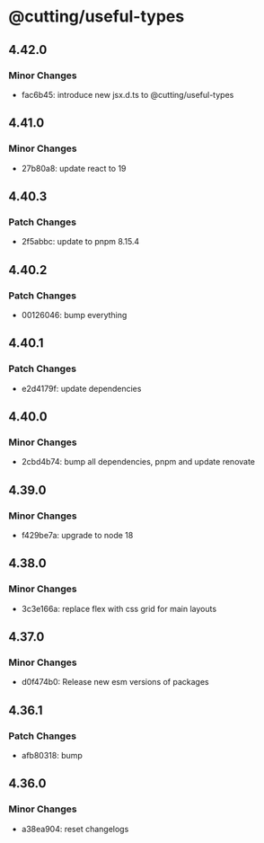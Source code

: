 # @cutting/useful-types

## 4.42.0

### Minor Changes

- fac6b45: introduce new jsx.d.ts to @cutting/useful-types

## 4.41.0

### Minor Changes

- 27b80a8: update react to 19

## 4.40.3

### Patch Changes

- 2f5abbc: update to pnpm 8.15.4

## 4.40.2

### Patch Changes

- 00126046: bump everything

## 4.40.1

### Patch Changes

- e2d4179f: update dependencies

## 4.40.0

### Minor Changes

- 2cbd4b74: bump all dependencies, pnpm and update renovate

## 4.39.0

### Minor Changes

- f429be7a: upgrade to node 18

## 4.38.0

### Minor Changes

- 3c3e166a: replace flex with css grid for main layouts

## 4.37.0

### Minor Changes

- d0f474b0: Release new esm versions of packages

## 4.36.1

### Patch Changes

- afb80318: bump

## 4.36.0

### Minor Changes

- a38ea904: reset changelogs
